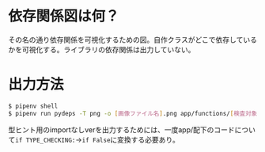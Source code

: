# 依存関係図は何？
その名の通り依存関係を可視化するための図。自作クラスがどこで依存しているかを可視化する。ライブラリの依存関係は出力していない。


# 出力方法
```bash
$ pipenv shell
$ pipenv run pydeps -T png -o [画像ファイル名].png app/functions/[検査対象ファイル].py
```
型ヒント用のimportなしverを出力するためには、一度app/配下のコードについて`if TYPE_CHECKING:`→`if False`に変換する必要あり。
